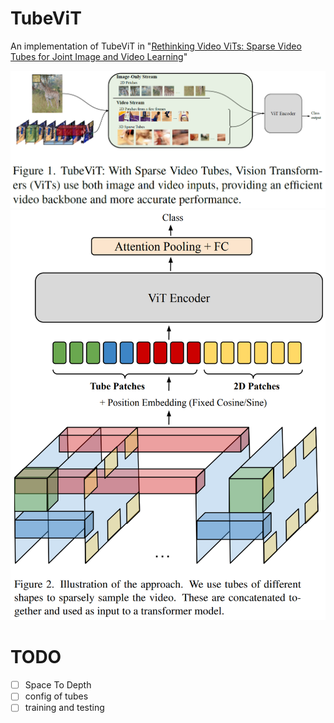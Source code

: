 # TubeViT

An implementation of TubeViT
in "[Rethinking Video ViTs: Sparse Video Tubes for Joint Image and Video Learning](https://arxiv.org/abs/2212.03229)"

<img src="assets/fig1.png" alt="Figure 1." width="600"/>
<img src="assets/fig2.png" alt="Figure 2." width="600"/>

# TODO

- [ ] Space To Depth
- [ ] config of tubes
- [ ] training and testing
